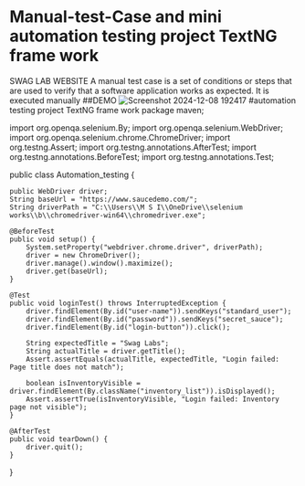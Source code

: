 # Manual-test-Case and mini automation testing project TextNG frame work

SWAG LAB WEBSITE 
A manual test case is a set of conditions or steps that are used to verify that a software application works as expected. It is executed manually
##DEMO
![Screenshot 2024-12-08 192417](https://github.com/user-attachments/assets/c7e7c71f-45d4-4719-94b7-b565e9058891)
#automation testing project TextNG frame work
package maven;

import org.openqa.selenium.By;
import org.openqa.selenium.WebDriver;
import org.openqa.selenium.chrome.ChromeDriver;
import org.testng.Assert;
import org.testng.annotations.AfterTest;
import org.testng.annotations.BeforeTest;
import org.testng.annotations.Test;

public class Automation_testing {

    public WebDriver driver;
    String baseUrl = "https://www.saucedemo.com/";
    String driverPath = "C:\\Users\\M S I\\OneDrive\\selenium works\\b\\chromedriver-win64\\chromedriver.exe";

    @BeforeTest
    public void setup() {
        System.setProperty("webdriver.chrome.driver", driverPath);
        driver = new ChromeDriver();
        driver.manage().window().maximize();
        driver.get(baseUrl);
    }

    @Test
    public void loginTest() throws InterruptedException {
        driver.findElement(By.id("user-name")).sendKeys("standard_user");
        driver.findElement(By.id("password")).sendKeys("secret_sauce");
        driver.findElement(By.id("login-button")).click();

        String expectedTitle = "Swag Labs";
        String actualTitle = driver.getTitle();
        Assert.assertEquals(actualTitle, expectedTitle, "Login failed: Page title does not match");

        boolean isInventoryVisible = driver.findElement(By.className("inventory_list")).isDisplayed();
        Assert.assertTrue(isInventoryVisible, "Login failed: Inventory page not visible");
    }

    @AfterTest
    public void tearDown() {
        driver.quit();
    }
}
